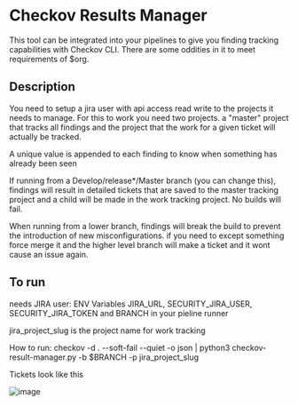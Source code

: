 # Checkov Results Manager

This tool can be integrated into your pipelines to give you finding tracking capabilities with Checkov CLI. There are some oddities in it to meet requirements of $org.

## Description

You need to setup a jira user with api access read write to the projects it needs to manage. For this to work you need two projects. a "master" project that tracks all findings and the project that the work for a given ticket will actually be tracked.

A unique value is appended to each finding to know when something has already been seen

If running from a Develop/release*/Master branch (you can change this), findings will result in detailed tickets that are saved to the master tracking project and a child will be made in the work tracking project. No builds will fail.

When running from a lower branch, findings will break the build to prevent the introduction of new misconfigurations. if you need to except something force merge it and the higher level branch will make a ticket and it wont cause an issue again.

## To run
needs JIRA user: ENV Variables JIRA_URL, SECURITY_JIRA_USER, SECURITY_JIRA_TOKEN and BRANCH in your pieline runner

jira_project_slug is the project name for work tracking

How to run: checkov -d . --soft-fail --quiet -o json | python3 checkov-result-manager.py -b $BRANCH -p jira_project_slug

Tickets look like this

![image](https://github.com/mrogers63/checkov-jira-integrator/assets/29712752/53b981af-c152-4ed5-bbf8-6a104010c1fe)

